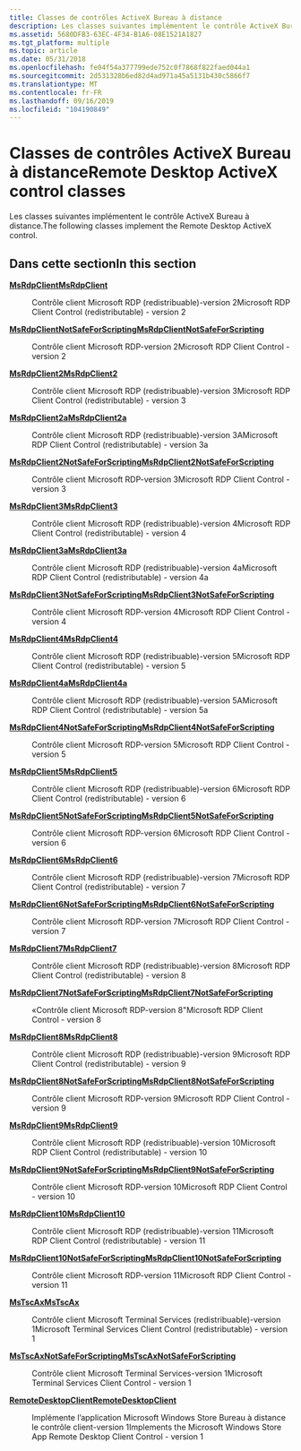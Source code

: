 ```yaml
---
title: Classes de contrôles ActiveX Bureau à distance
description: Les classes suivantes implémentent le contrôle ActiveX Bureau à distance.
ms.assetid: 5680DFB3-63EC-4F34-B1A6-08E1521A1827
ms.tgt_platform: multiple
ms.topic: article
ms.date: 05/31/2018
ms.openlocfilehash: fe04f54a377799ede752c0f7868f822faed044a1
ms.sourcegitcommit: 2d531328b6ed82d4ad971a45a5131b430c5866f7
ms.translationtype: MT
ms.contentlocale: fr-FR
ms.lasthandoff: 09/16/2019
ms.locfileid: "104190849"
---
```

# <a name="remote-desktop-activex-control-classes"></a><span data-ttu-id="43275-103">Classes de contrôles ActiveX Bureau à distance</span><span class="sxs-lookup"><span data-stu-id="43275-103">Remote Desktop ActiveX control classes</span></span>

<span data-ttu-id="43275-104">Les classes suivantes implémentent le contrôle ActiveX Bureau à distance.</span><span class="sxs-lookup"><span data-stu-id="43275-104">The following classes implement the Remote Desktop ActiveX control.</span></span>

## <a name="in-this-section"></a><span data-ttu-id="43275-105">Dans cette section</span><span class="sxs-lookup"><span data-stu-id="43275-105">In this section</span></span>

<dl> <dt>

[<span data-ttu-id="43275-106">**MsRdpClient**</span><span class="sxs-lookup"><span data-stu-id="43275-106">**MsRdpClient**</span></span>](msrdpclient.md)
</dt> <dd>

<span data-ttu-id="43275-107">Contrôle client Microsoft RDP (redistribuable)-version 2</span><span class="sxs-lookup"><span data-stu-id="43275-107">Microsoft RDP Client Control (redistributable) - version 2</span></span>

</dd> <dt>

[<span data-ttu-id="43275-108">**MsRdpClientNotSafeForScripting**</span><span class="sxs-lookup"><span data-stu-id="43275-108">**MsRdpClientNotSafeForScripting**</span></span>](msrdpclientnotsafeforscripting.md)
</dt> <dd>

<span data-ttu-id="43275-109">Contrôle client Microsoft RDP-version 2</span><span class="sxs-lookup"><span data-stu-id="43275-109">Microsoft RDP Client Control - version 2</span></span>

</dd> <dt>

[<span data-ttu-id="43275-110">**MsRdpClient2**</span><span class="sxs-lookup"><span data-stu-id="43275-110">**MsRdpClient2**</span></span>](msrdpclient2.md)
</dt> <dd>

<span data-ttu-id="43275-111">Contrôle client Microsoft RDP (redistribuable)-version 3</span><span class="sxs-lookup"><span data-stu-id="43275-111">Microsoft RDP Client Control (redistributable) - version 3</span></span>

</dd> <dt>

[<span data-ttu-id="43275-112">**MsRdpClient2a**</span><span class="sxs-lookup"><span data-stu-id="43275-112">**MsRdpClient2a**</span></span>](msrdpclient2a.md)
</dt> <dd>

<span data-ttu-id="43275-113">Contrôle client Microsoft RDP (redistribuable)-version 3A</span><span class="sxs-lookup"><span data-stu-id="43275-113">Microsoft RDP Client Control (redistributable) - version 3a</span></span>

</dd> <dt>

[<span data-ttu-id="43275-114">**MsRdpClient2NotSafeForScripting**</span><span class="sxs-lookup"><span data-stu-id="43275-114">**MsRdpClient2NotSafeForScripting**</span></span>](msrdpclient2notsafeforscripting.md)
</dt> <dd>

<span data-ttu-id="43275-115">Contrôle client Microsoft RDP-version 3</span><span class="sxs-lookup"><span data-stu-id="43275-115">Microsoft RDP Client Control - version 3</span></span>

</dd> <dt>

[<span data-ttu-id="43275-116">**MsRdpClient3**</span><span class="sxs-lookup"><span data-stu-id="43275-116">**MsRdpClient3**</span></span>](msrdpclient3.md)
</dt> <dd>

<span data-ttu-id="43275-117">Contrôle client Microsoft RDP (redistribuable)-version 4</span><span class="sxs-lookup"><span data-stu-id="43275-117">Microsoft RDP Client Control (redistributable) - version 4</span></span>

</dd> <dt>

[<span data-ttu-id="43275-118">**MsRdpClient3a**</span><span class="sxs-lookup"><span data-stu-id="43275-118">**MsRdpClient3a**</span></span>](msrdpclient3a.md)
</dt> <dd>

<span data-ttu-id="43275-119">Contrôle client Microsoft RDP (redistribuable)-version 4a</span><span class="sxs-lookup"><span data-stu-id="43275-119">Microsoft RDP Client Control (redistributable) - version 4a</span></span>

</dd> <dt>

[<span data-ttu-id="43275-120">**MsRdpClient3NotSafeForScripting**</span><span class="sxs-lookup"><span data-stu-id="43275-120">**MsRdpClient3NotSafeForScripting**</span></span>](msrdpclient3notsafeforscripting.md)
</dt> <dd>

<span data-ttu-id="43275-121">Contrôle client Microsoft RDP-version 4</span><span class="sxs-lookup"><span data-stu-id="43275-121">Microsoft RDP Client Control - version 4</span></span>

</dd> <dt>

[<span data-ttu-id="43275-122">**MsRdpClient4**</span><span class="sxs-lookup"><span data-stu-id="43275-122">**MsRdpClient4**</span></span>](msrdpclient4.md)
</dt> <dd>

<span data-ttu-id="43275-123">Contrôle client Microsoft RDP (redistribuable)-version 5</span><span class="sxs-lookup"><span data-stu-id="43275-123">Microsoft RDP Client Control (redistributable) - version 5</span></span>

</dd> <dt>

[<span data-ttu-id="43275-124">**MsRdpClient4a**</span><span class="sxs-lookup"><span data-stu-id="43275-124">**MsRdpClient4a**</span></span>](msrdpclient4a.md)
</dt> <dd>

<span data-ttu-id="43275-125">Contrôle client Microsoft RDP (redistribuable)-version 5A</span><span class="sxs-lookup"><span data-stu-id="43275-125">Microsoft RDP Client Control (redistributable) - version 5a</span></span>

</dd> <dt>

[<span data-ttu-id="43275-126">**MsRdpClient4NotSafeForScripting**</span><span class="sxs-lookup"><span data-stu-id="43275-126">**MsRdpClient4NotSafeForScripting**</span></span>](msrdpclient4notsafeforscripting.md)
</dt> <dd>

<span data-ttu-id="43275-127">Contrôle client Microsoft RDP-version 5</span><span class="sxs-lookup"><span data-stu-id="43275-127">Microsoft RDP Client Control - version 5</span></span>

</dd> <dt>

[<span data-ttu-id="43275-128">**MsRdpClient5**</span><span class="sxs-lookup"><span data-stu-id="43275-128">**MsRdpClient5**</span></span>](msrdpclient5.md)
</dt> <dd>

<span data-ttu-id="43275-129">Contrôle client Microsoft RDP (redistribuable)-version 6</span><span class="sxs-lookup"><span data-stu-id="43275-129">Microsoft RDP Client Control (redistributable) - version 6</span></span>

</dd> <dt>

[<span data-ttu-id="43275-130">**MsRdpClient5NotSafeForScripting**</span><span class="sxs-lookup"><span data-stu-id="43275-130">**MsRdpClient5NotSafeForScripting**</span></span>](msrdpclient5notsafeforscripting.md)
</dt> <dd>

<span data-ttu-id="43275-131">Contrôle client Microsoft RDP-version 6</span><span class="sxs-lookup"><span data-stu-id="43275-131">Microsoft RDP Client Control - version 6</span></span>

</dd> <dt>

[<span data-ttu-id="43275-132">**MsRdpClient6**</span><span class="sxs-lookup"><span data-stu-id="43275-132">**MsRdpClient6**</span></span>](msrdpclient6.md)
</dt> <dd>

<span data-ttu-id="43275-133">Contrôle client Microsoft RDP (redistribuable)-version 7</span><span class="sxs-lookup"><span data-stu-id="43275-133">Microsoft RDP Client Control (redistributable) - version 7</span></span>

</dd> <dt>

[<span data-ttu-id="43275-134">**MsRdpClient6NotSafeForScripting**</span><span class="sxs-lookup"><span data-stu-id="43275-134">**MsRdpClient6NotSafeForScripting**</span></span>](msrdpclient6notsafeforscripting.md)
</dt> <dd>

<span data-ttu-id="43275-135">Contrôle client Microsoft RDP-version 7</span><span class="sxs-lookup"><span data-stu-id="43275-135">Microsoft RDP Client Control - version 7</span></span>

</dd> <dt>

[<span data-ttu-id="43275-136">**MsRdpClient7**</span><span class="sxs-lookup"><span data-stu-id="43275-136">**MsRdpClient7**</span></span>](msrdpclient7.md)
</dt> <dd>

<span data-ttu-id="43275-137">Contrôle client Microsoft RDP (redistribuable)-version 8</span><span class="sxs-lookup"><span data-stu-id="43275-137">Microsoft RDP Client Control (redistributable) - version 8</span></span>

</dd> <dt>

[<span data-ttu-id="43275-138">**MsRdpClient7NotSafeForScripting**</span><span class="sxs-lookup"><span data-stu-id="43275-138">**MsRdpClient7NotSafeForScripting**</span></span>](msrdpclient7notsafeforscripting.md)
</dt> <dd>

<span data-ttu-id="43275-139">«Contrôle client Microsoft RDP-version 8</span><span class="sxs-lookup"><span data-stu-id="43275-139">"Microsoft RDP Client Control - version 8</span></span>

</dd> <dt>

[<span data-ttu-id="43275-140">**MsRdpClient8**</span><span class="sxs-lookup"><span data-stu-id="43275-140">**MsRdpClient8**</span></span>](msrdpclient8.md)
</dt> <dd>

<span data-ttu-id="43275-141">Contrôle client Microsoft RDP (redistribuable)-version 9</span><span class="sxs-lookup"><span data-stu-id="43275-141">Microsoft RDP Client Control (redistributable) - version 9</span></span>

</dd> <dt>

[<span data-ttu-id="43275-142">**MsRdpClient8NotSafeForScripting**</span><span class="sxs-lookup"><span data-stu-id="43275-142">**MsRdpClient8NotSafeForScripting**</span></span>](msrdpclient8notsafeforscripting.md)
</dt> <dd>

<span data-ttu-id="43275-143">Contrôle client Microsoft RDP-version 9</span><span class="sxs-lookup"><span data-stu-id="43275-143">Microsoft RDP Client Control - version 9</span></span>

</dd> <dt>

[<span data-ttu-id="43275-144">**MsRdpClient9**</span><span class="sxs-lookup"><span data-stu-id="43275-144">**MsRdpClient9**</span></span>](msrdpclient9.md)
</dt> <dd>

<span data-ttu-id="43275-145">Contrôle client Microsoft RDP (redistribuable)-version 10</span><span class="sxs-lookup"><span data-stu-id="43275-145">Microsoft RDP Client Control (redistributable) - version 10</span></span>

</dd> <dt>

[<span data-ttu-id="43275-146">**MsRdpClient9NotSafeForScripting**</span><span class="sxs-lookup"><span data-stu-id="43275-146">**MsRdpClient9NotSafeForScripting**</span></span>](msrdpclient9notsafeforscripting.md)
</dt> <dd>

<span data-ttu-id="43275-147">Contrôle client Microsoft RDP-version 10</span><span class="sxs-lookup"><span data-stu-id="43275-147">Microsoft RDP Client Control - version 10</span></span>

</dd> <dt>

[<span data-ttu-id="43275-148">**MsRdpClient10**</span><span class="sxs-lookup"><span data-stu-id="43275-148">**MsRdpClient10**</span></span>](msrdpclient10.md)
</dt> <dd>

<span data-ttu-id="43275-149">Contrôle client Microsoft RDP (redistribuable)-version 11</span><span class="sxs-lookup"><span data-stu-id="43275-149">Microsoft RDP Client Control (redistributable) - version 11</span></span>

</dd> <dt>

[<span data-ttu-id="43275-150">**MsRdpClient10NotSafeForScripting**</span><span class="sxs-lookup"><span data-stu-id="43275-150">**MsRdpClient10NotSafeForScripting**</span></span>](msrdpclient10notsafeforscripting.md)
</dt> <dd>

<span data-ttu-id="43275-151">Contrôle client Microsoft RDP-version 11</span><span class="sxs-lookup"><span data-stu-id="43275-151">Microsoft RDP Client Control - version 11</span></span>

</dd> <dt>

[<span data-ttu-id="43275-152">**MsTscAx**</span><span class="sxs-lookup"><span data-stu-id="43275-152">**MsTscAx**</span></span>](mstscax.md)
</dt> <dd>

<span data-ttu-id="43275-153">Contrôle client Microsoft Terminal Services (redistribuable)-version 1</span><span class="sxs-lookup"><span data-stu-id="43275-153">Microsoft Terminal Services Client Control (redistributable) - version 1</span></span>

</dd> <dt>

[<span data-ttu-id="43275-154">**MsTscAxNotSafeForScripting**</span><span class="sxs-lookup"><span data-stu-id="43275-154">**MsTscAxNotSafeForScripting**</span></span>](mstscaxnotsafeforscripting.md)
</dt> <dd>

<span data-ttu-id="43275-155">Contrôle client Microsoft Terminal Services-version 1</span><span class="sxs-lookup"><span data-stu-id="43275-155">Microsoft Terminal Services Client Control - version 1</span></span>

</dd> <dt>

[<span data-ttu-id="43275-156">**RemoteDesktopClient**</span><span class="sxs-lookup"><span data-stu-id="43275-156">**RemoteDesktopClient**</span></span>](remotedesktopclient.md)
</dt> <dd>

<span data-ttu-id="43275-157">Implémente l’application Microsoft Windows Store Bureau à distance le contrôle client-version 1</span><span class="sxs-lookup"><span data-stu-id="43275-157">Implements the Microsoft Windows Store App Remote Desktop Client Control - version 1</span></span>

</dd> </dl>

 

 





